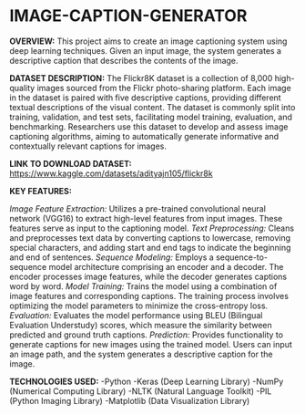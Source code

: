 # IMAGE-CAPTION-GENERATOR

**OVERVIEW:**
This project aims to create an image captioning system using deep learning techniques. Given an input image, the system generates a descriptive caption that describes the contents of the image.

**DATASET DESCRIPTION:**
The Flickr8K dataset is a collection of 8,000 high-quality images sourced from the Flickr photo-sharing platform. Each image in the dataset is paired with five descriptive captions, providing different textual descriptions of the visual content. The dataset is commonly split into training, validation, and test sets, facilitating model training, evaluation, and benchmarking. Researchers use this dataset to develop and assess image captioning algorithms, aiming to automatically generate informative and contextually relevant captions for images.

**LINK TO DOWNLOAD DATASET:** https://www.kaggle.com/datasets/adityajn105/flickr8k

**KEY FEATURES:**

*Image Feature Extraction:* Utilizes a pre-trained convolutional neural network (VGG16) to extract high-level features from input images. These features serve as input to the captioning model.
*Text Preprocessing:* Cleans and preprocesses text data by converting captions to lowercase, removing special characters, and adding start and end tags to indicate the beginning and end of sentences.
*Sequence Modeling:* Employs a sequence-to-sequence model architecture comprising an encoder and a decoder. The encoder processes image features, while the decoder generates captions word by word.
*Model Training:* Trains the model using a combination of image features and corresponding captions. The training process involves optimizing the model parameters to minimize the cross-entropy loss.
*Evaluation:* Evaluates the model performance using BLEU (Bilingual Evaluation Understudy) scores, which measure the similarity between predicted and ground truth captions.
*Prediction:* Provides functionality to generate captions for new images using the trained model. Users can input an image path, and the system generates a descriptive caption for the image.

**TECHNOLOGIES USED:**
  -Python
  -Keras (Deep Learning Library)
  -NumPy (Numerical Computing Library)
  -NLTK (Natural Language Toolkit)
  -PIL (Python Imaging Library)
  -Matplotlib (Data Visualization Library)
